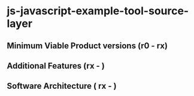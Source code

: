 # js-javascript-example-tool-source-layer

## Minimum Viable Product versions (r0 - rx)

## Additional Features (rx - )

## Software Architecture ( rx - )




